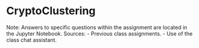 # CryptoClustering
Note: Answers to specific questions within the assignment are located in the Jupyter Notebook.
Sources: 
    - Previous class assignments.
    - Use of the class chat assistant.